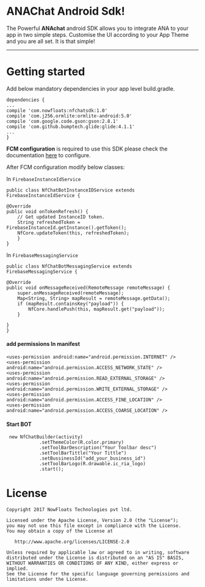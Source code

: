 ANAChat Android Sdk!
===================


The Powerful **ANAchat**  android SDK allows you to integrate ANA to your app in two simple steps. Customise the UI according to your App Theme and you are all set. It is that simple!

----------

Getting started
===============


Add below mandatory dependencies in your app level build.gradle.

    dependencies {
    ...
    compile 'com.nowfloats:nfchatsdk:1.0'
    compile 'com.j256.ormlite:ormlite-android:5.0'
    compile 'com.google.code.gson:gson:2.8.1'
    compile 'com.github.bumptech.glide:glide:4.1.1'
    ...
    }

**FCM configuration** is required to use this SDK please check the documentation [here](https://firebase.google.com/docs/cloud-messaging/android/client) to configure.

After FCM configuration modify below classes:

In `FirebaseInstanceIdService`

    public class NfChatBotInstanceIDService extends FirebaseInstanceIdService {

    @Override
    public void onTokenRefresh() {
        // Get updated InstanceID token.
        String refreshedToken = FirebaseInstanceId.getInstance().getToken();
        NfCore.updateToken(this, refreshedToken);
	    }
    }

In `FirebaseMessagingService`

    public class NfChatBotMessagingService extends FirebaseMessagingService {

    @Override
    public void onMessageReceived(RemoteMessage remoteMessage) {
        super.onMessageReceived(remoteMessage);
        Map<String, String> mapResult = remoteMessage.getData();
        if (mapResult.containsKey("payload")) {
            NfCore.handlePush(this, mapResult.get("payload"));
        }

    }
    }

#### <i class="icon-file"></i> add permissions In manifest






    <uses-permission android:name="android.permission.INTERNET" />
    <uses-permission android:name="android.permission.ACCESS_NETWORK_STATE" />
    <uses-permission android:name="android.permission.READ_EXTERNAL_STORAGE" />
    <uses-permission android:name="android.permission.WRITE_EXTERNAL_STORAGE" />
    <uses-permission android:name="android.permission.ACCESS_FINE_LOCATION" />
    <uses-permission android:name="android.permission.ACCESS_COARSE_LOCATION" />

#### <i class="icon-book"></i> Start BOT
     new NfChatBuilder(activity)
                .setThemeColor(R.color.primary)
                .setToolBarDescription("Your Toolbar desc")
                .setToolBarTittle("Your Tittle")
                .setBussinessId("add_your_business_id")
                .setToolBarLogo(R.drawable.ic_ria_logo)
                .start();



License
=======

    Copyright 2017 NowFloats Technologies pvt ltd.

    Licensed under the Apache License, Version 2.0 (the "License");
    you may not use this file except in compliance with the License.
    You may obtain a copy of the License at

       http://www.apache.org/licenses/LICENSE-2.0

    Unless required by applicable law or agreed to in writing, software
    distributed under the License is distributed on an "AS IS" BASIS,
    WITHOUT WARRANTIES OR CONDITIONS OF ANY KIND, either express or implied.
    See the License for the specific language governing permissions and
    limitations under the License.
